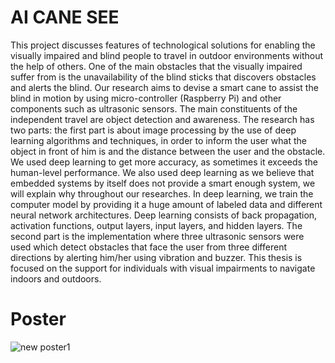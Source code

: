 # AI CANE SEE
This project discusses features of technological solutions for enabling the visually impaired
and blind people to travel in outdoor environments without the help of others. One
of the main obstacles that the visually impaired suffer from is the unavailability of the
blind sticks that discovers obstacles and alerts the blind. Our research aims to devise a
smart cane to assist the blind in motion by using micro-controller (Raspberry Pi) and
other components such as ultrasonic sensors. The main constituents of the independent
travel are object detection and awareness.
The research has two parts: the first part is about image processing by the use of
deep learning algorithms and techniques, in order to inform the user what the object
in front of him is and the distance between the user and the obstacle. We used deep
learning to get more accuracy, as sometimes it exceeds the human-level performance.
We also used deep learning as we believe that embedded systems by itself does not
provide a smart enough system, we will explain why throughout our researches. In deep
learning, we train the computer model by providing it a huge amount of labeled data
and different neural network architectures. Deep learning consists of back propagation,
activation functions, output layers, input layers, and hidden layers. The second part
is the implementation where three ultrasonic sensors were used which detect obstacles
that face the user from three different directions by alerting him/her using vibration and
buzzer. This thesis is focused on the support for individuals with visual impairments to
navigate indoors and outdoors.

# Poster
![new poster1](https://user-images.githubusercontent.com/61434616/164328027-6c9b4782-0c1b-4fdb-b830-2687f4716176.png)
